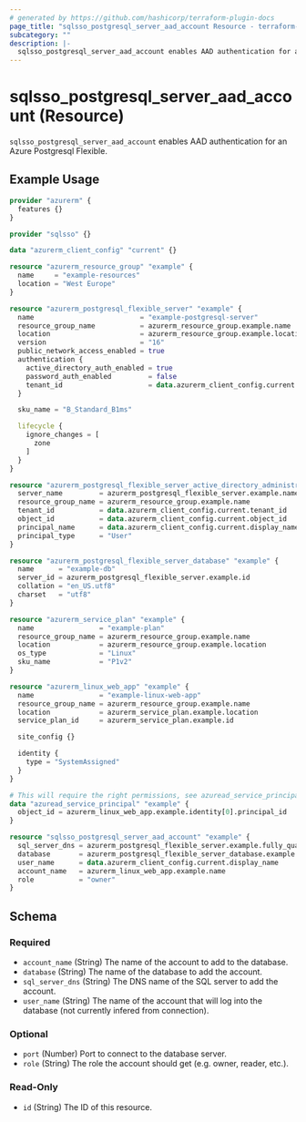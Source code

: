 ```yaml
---
# generated by https://github.com/hashicorp/terraform-plugin-docs
page_title: "sqlsso_postgresql_server_aad_account Resource - terraform-provider-sqlsso"
subcategory: ""
description: |-
  sqlsso_postgresql_server_aad_account enables AAD authentication for an Azure Postgresql Flexible.
---
```


# sqlsso_postgresql_server_aad_account (Resource)

`sqlsso_postgresql_server_aad_account` enables AAD authentication for an Azure Postgresql Flexible.

## Example Usage

```terraform
provider "azurerm" {
  features {}
}

provider "sqlsso" {}

data "azurerm_client_config" "current" {}

resource "azurerm_resource_group" "example" {
  name     = "example-resources"
  location = "West Europe"
}

resource "azurerm_postgresql_flexible_server" "example" {
  name                          = "example-postgresql-server"
  resource_group_name           = azurerm_resource_group.example.name
  location                      = azurerm_resource_group.example.location
  version                       = "16"
  public_network_access_enabled = true
  authentication {
    active_directory_auth_enabled = true
    password_auth_enabled         = false
    tenant_id                     = data.azurerm_client_config.current.tenant_id
  }

  sku_name = "B_Standard_B1ms"

  lifecycle {
    ignore_changes = [
      zone
    ]
  }
}

resource "azurerm_postgresql_flexible_server_active_directory_administrator" "example" {
  server_name         = azurerm_postgresql_flexible_server.example.name
  resource_group_name = azurerm_resource_group.example.name
  tenant_id           = data.azurerm_client_config.current.tenant_id
  object_id           = data.azurerm_client_config.current.object_id
  principal_name      = data.azurerm_client_config.current.display_name
  principal_type      = "User"
}

resource "azurerm_postgresql_flexible_server_database" "example" {
  name      = "example-db"
  server_id = azurerm_postgresql_flexible_server.example.id
  collation = "en_US.utf8"
  charset   = "utf8"
}

resource "azurerm_service_plan" "example" {
  name                = "example-plan"
  resource_group_name = azurerm_resource_group.example.name
  location            = azurerm_resource_group.example.location
  os_type             = "Linux"
  sku_name            = "P1v2"
}

resource "azurerm_linux_web_app" "example" {
  name                = "example-linux-web-app"
  resource_group_name = azurerm_resource_group.example.name
  location            = azurerm_service_plan.example.location
  service_plan_id     = azurerm_service_plan.example.id

  site_config {}

  identity {
    type = "SystemAssigned"
  }
}

# This will require the right permissions, see azuread_service_principal
data "azuread_service_principal" "example" {
  object_id = azurerm_linux_web_app.example.identity[0].principal_id
}

resource "sqlsso_postgresql_server_aad_account" "example" {
  sql_server_dns = azurerm_postgresql_flexible_server.example.fully_qualified_domain_name
  database       = azurerm_postgresql_flexible_server_database.example.name
  user_name      = data.azurerm_client_config.current.display_name
  account_name   = azurerm_linux_web_app.example.name
  role           = "owner"
}
```

<!-- schema generated by tfplugindocs -->
## Schema

### Required

- `account_name` (String) The name of the account to add to the database.
- `database` (String) The name of the database to add the account.
- `sql_server_dns` (String) The DNS name of the SQL server to add the account.
- `user_name` (String) The name of the account that will log into the database (not currently infered from connection).

### Optional

- `port` (Number) Port to connect to the database server.
- `role` (String) The role the account should get (e.g. owner, reader, etc.).

### Read-Only

- `id` (String) The ID of this resource.
